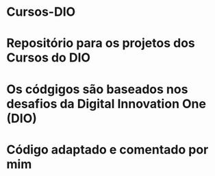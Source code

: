 # Cursos-DIO
# Repositório para os projetos dos Cursos do DIO
# Os códgigos são baseados nos desafios da Digital Innovation One (DIO)
# Código adaptado e comentado por mim
